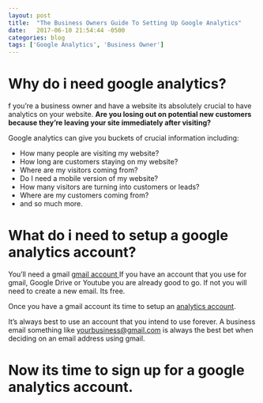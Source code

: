 ```yaml
---
layout: post
title:  "The Business Owners Guide To Setting Up Google Analytics"
date:   2017-06-10 21:54:44 -0500
categories: blog
tags: ['Google Analytics', 'Business Owner']
---
```


Why do i need google analytics?
================================

f you’re a business owner and have a website its absolutely crucial to have analytics on your website.
<strong>Are you losing out on potential new customers because they’re leaving your site immediately after visiting?</strong>

Google analytics can give you buckets of crucial information including:

* How many people are visiting my website?
* How long are customers staying on my website?
* Where are my visitors coming from?
* Do I need a mobile version of my website?
* How many visitors are turning into customers or leads?
* Where are my customers coming from?
* and so much more.

What do i need to setup a google analytics account?
====================================================

You’ll need a gmail [gmail account ](https://myaccount.google.com/ "Google Account") If you have an account that you use for gmail,
Google Drive or Youtube you are already good to go. If not you will need to create a new email. Its free.

Once you have a gmail account its time to setup an [analytics account](https://www.google.com/analytics/#?modal_active=none).

It’s always best to use an account that you intend to use forever. A business email something like yourbusiness@gmail.com
is always the best bet when deciding on an email address using gmail.

Now its time to sign up for a google analytics account.
========================================================